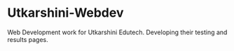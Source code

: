 # Utkarshini-Webdev
Web Development work for Utkarshini Edutech. Developing their testing and results pages. 
